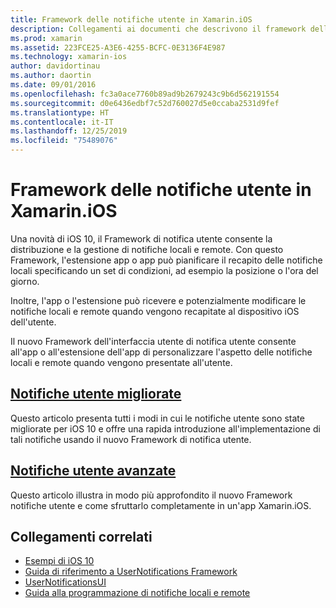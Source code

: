 ```yaml
---
title: Framework delle notifiche utente in Xamarin.iOS
description: Collegamenti ai documenti che descrivono il framework delle notifiche utente e come usarlo per inviare e ricevere notifiche locali e remote in un'app Xamarin.iOS.
ms.prod: xamarin
ms.assetid: 223FCE25-A3E6-4255-BCFC-0E3136F4E987
ms.technology: xamarin-ios
author: davidortinau
ms.author: daortin
ms.date: 09/01/2016
ms.openlocfilehash: fc3a0ace7760b89ad9b2679243c9b6d562191554
ms.sourcegitcommit: d0e6436edbf7c52d760027d5e0ccaba2531d9fef
ms.translationtype: HT
ms.contentlocale: it-IT
ms.lasthandoff: 12/25/2019
ms.locfileid: "75489076"
---
```

# <a name="user-notifications-framework-in-xamarinios"></a>Framework delle notifiche utente in Xamarin.iOS

Una novità di iOS 10, il Framework di notifica utente consente la distribuzione e la gestione di notifiche locali e remote. Con questo Framework, l'estensione app o app può pianificare il recapito delle notifiche locali specificando un set di condizioni, ad esempio la posizione o l'ora del giorno.

Inoltre, l'app o l'estensione può ricevere e potenzialmente modificare le notifiche locali e remote quando vengono recapitate al dispositivo iOS dell'utente.

Il nuovo Framework dell'interfaccia utente di notifica utente consente all'app o all'estensione dell'app di personalizzare l'aspetto delle notifiche locali e remote quando vengono presentate all'utente.

## <a name="enhanced-user-notificationsiosplatformuser-notificationsenhanced-user-notificationsmd"></a>[Notifiche utente migliorate](~/ios/platform/user-notifications/enhanced-user-notifications.md)

Questo articolo presenta tutti i modi in cui le notifiche utente sono state migliorate per iOS 10 e offre una rapida introduzione all'implementazione di tali notifiche usando il nuovo Framework di notifica utente.

## <a name="advanced-user-notificationsiosplatformuser-notificationsadvanced-user-notificationsmd"></a>[Notifiche utente avanzate](~/ios/platform/user-notifications/advanced-user-notifications.md)

Questo articolo illustra in modo più approfondito il nuovo Framework notifiche utente e come sfruttarlo completamente in un'app Xamarin.iOS.

## <a name="related-links"></a>Collegamenti correlati

- [Esempi di iOS 10](https://docs.microsoft.com/samples/browse/?products=xamarin&term=Xamarin.iOS+iOS10)
- [Guida di riferimento a UserNotifications Framework](https://developer.apple.com/reference/usernotifications)
- [UserNotificationsUI](https://developer.apple.com/reference/usernotificationsui)
- [Guida alla programmazione di notifiche locali e remote](https://developer.apple.com/documentation/usernotifications)
